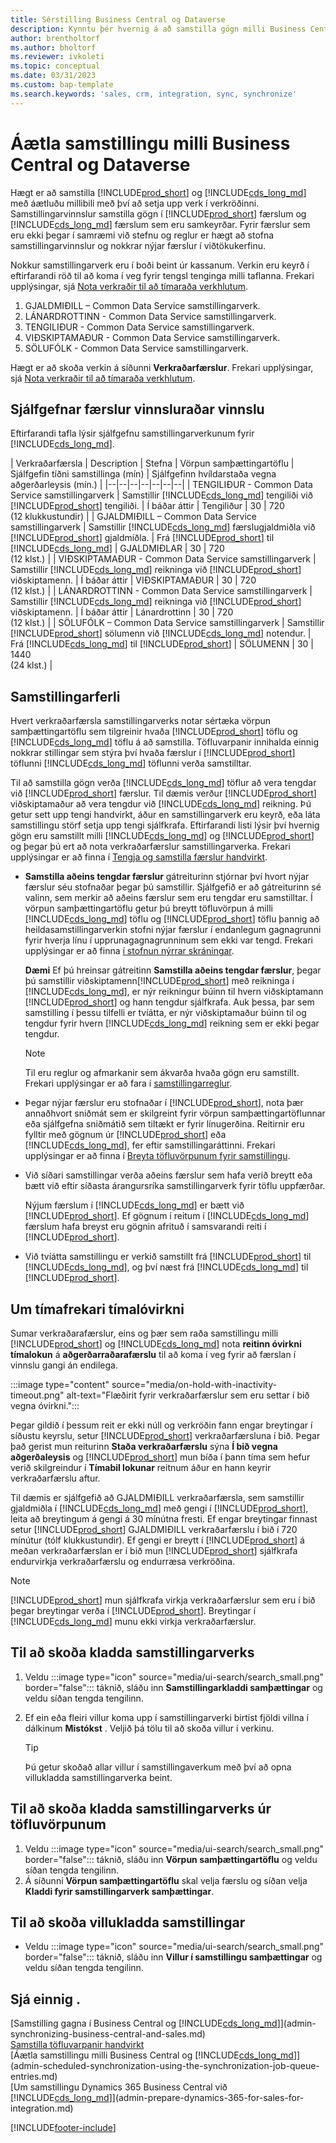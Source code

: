 ```yaml
---
title: Sérstilling Business Central og Dataverse
description: Kynntu þér hvernig á að samstilla gögn milli Business Central og Dataverse.
author: brentholtorf
ms.author: bholtorf
ms.reviewer: ivkoleti
ms.topic: conceptual
ms.date: 03/31/2023
ms.custom: bap-template
ms.search.keywords: 'sales, crm, integration, sync, synchronize'
---
```


# Áætla samstillingu milli Business Central og Dataverse

Hægt er að samstilla [!INCLUDE[prod_short](includes/prod_short.md)] og [!INCLUDE[cds_long_md](includes/cds_long_md.md)] með áætluðu millibili með því að setja upp verk í verkröðinni. Samstillingarvinnslur samstilla gögn í  [!INCLUDE[prod_short](includes/prod_short.md)]  færslum og  [!INCLUDE[cds_long_md](includes/cds_long_md.md)]  færslum sem eru samkeyrðar. Fyrir færslur sem eru ekki þegar í samræmi við stefnu og reglur er hægt að stofna samstillingarvinnslur og nokkrar nýjar færslur í viðtökukerfinu.

Nokkur samstillingarverk eru í boði beint úr kassanum. Verkin eru keyrð í eftirfarandi röð til að koma í veg fyrir tengsl tenginga milli taflanna. Frekari upplýsingar, sjá [Nota verkraðir til að tímaraða verkhlutum](admin-job-queues-schedule-tasks.md).

1. GJALDMIÐILL – Common Data Service samstillingarverk.
2. LÁNARDROTTINN - Common Data Service samstillingarverk.
3. TENGILIÐUR - Common Data Service samstillingarverk.
4. VIÐSKIPTAMAÐUR - Common Data Service samstillingarverk.
5. SÖLUFÓLK - Common Data Service samstillingarverk.

Hægt er að skoða verkin á síðunni **Verkraðarfærslur**. Frekari upplýsingar, sjá [Nota verkraðir til að tímaraða verkhlutum](admin-job-queues-schedule-tasks.md).

## Sjálfgefnar færslur vinnsluraðar vinnslu

Eftirfarandi tafla lýsir sjálfgefnu samstillingarverkunum fyrir [!INCLUDE[cds_long_md](includes/cds_long_md.md)].  

| Verkraðarfærsla | Description | Stefna | Vörpun samþættingartöflu | Sjálfgefin tíðni samstillinga (mín) | Sjálfgefinn hvíldarstaða vegna aðgerðarleysis (mín.) |
|--|--|--|--|--|--|--|
| TENGILIÐUR - Common Data Service samstillingarverk | Samstillir [!INCLUDE[cds_long_md](includes/cds_long_md.md)] tengiliði við [!INCLUDE[prod_short](includes/prod_short.md)] tengiliði. | Í báðar áttir | Tengiliður | 30 | 720 <br>(12 klukkustundir) |
| GJALDMIÐILL – Common Data Service samstillingarverk | Samstillir [!INCLUDE[cds_long_md](includes/cds_long_md.md)] færslugjaldmiðla við [!INCLUDE[prod_short](includes/prod_short.md)] gjaldmiðla. | Frá [!INCLUDE[prod_short](includes/prod_short.md)] til [!INCLUDE[cds_long_md](includes/cds_long_md.md)] | GJALDMIÐLAR | 30 | 720 <br> (12 klst.) |
| VIÐSKIPTAMAÐUR - Common Data Service samstillingarverk | Samstillir [!INCLUDE[cds_long_md](includes/cds_long_md.md)] reikninga við [!INCLUDE[prod_short](includes/prod_short.md)] viðskiptamenn. | Í báðar áttir | VIÐSKIPTAMAÐUR | 30 | 720<br> (12 klst.) |
| LÁNARDROTTINN - Common Data Service samstillingarverk | Samstillir [!INCLUDE[cds_long_md](includes/cds_long_md.md)] reikninga við [!INCLUDE[prod_short](includes/prod_short.md)] viðskiptamenn. | Í báðar áttir | Lánardrottinn | 30 | 720<br> (12 klst.) |
| SÖLUFÓLK – Common Data Service samstillingarverk | Samstillir [!INCLUDE[prod_short](includes/prod_short.md)] sölumenn við [!INCLUDE[cds_long_md](includes/cds_long_md.md)] notendur. | Frá [!INCLUDE[cds_long_md](includes/cds_long_md.md)] til [!INCLUDE[prod_short](includes/prod_short.md)] | SÖLUMENN | 30 | 1440<br> (24 klst.) |

## Samstillingarferli

Hvert verkraðarfærsla samstillingarverks notar sértæka vörpun samþættingartöflu sem tilgreinir hvaða [!INCLUDE[prod_short](includes/prod_short.md)] töflu og [!INCLUDE[cds_long_md](includes/cds_long_md.md)] töflu á að samstilla. Töfluvarpanir innihalda einnig nokkrar stillingar sem stýra því hvaða færslur í [!INCLUDE[prod_short](includes/prod_short.md)] töflunni [!INCLUDE[cds_long_md](includes/cds_long_md.md)] töflunni verða samstilltar.  

Til að samstilla gögn verða [!INCLUDE[cds_long_md](includes/cds_long_md.md)] töflur að vera tengdar við [!INCLUDE[prod_short](includes/prod_short.md)] færslur. Til dæmis verður [!INCLUDE[prod_short](includes/prod_short.md)] viðskiptamaður að vera tengdur við [!INCLUDE[cds_long_md](includes/cds_long_md.md)] reikning. Þú getur sett upp tengi handvirkt, áður en samstillingarverk eru keyrð, eða láta samstillingu störf setja upp tengi sjálfkrafa. Eftirfarandi listi lýsir því hvernig gögn eru samstillt milli [!INCLUDE[cds_long_md](includes/cds_long_md.md)] og [!INCLUDE[prod_short](includes/prod_short.md)] og þegar þú ert að nota verkraðarfærslur samstillingarverka. Frekari upplýsingar er að finna í [Tengja og samstilla færslur handvirkt](admin-how-to-couple-and-synchronize-records-manually.md).

- **Samstilla aðeins tengdar færslur** gátreiturinn stjórnar því hvort nýjar færslur séu stofnaðar þegar þú samstillir. Sjálfgefið er að gátreiturinn sé valinn, sem merkir að aðeins færslur sem eru tengdar eru samstilltar. Í vörpun samþættingartöflu getur þú breytt töfluvörpun á milli [!INCLUDE[cds_long_md](includes/cds_long_md.md)] töflu og [!INCLUDE[prod_short](includes/prod_short.md)] töflu þannig að heildasamstillingarverkin stofni nýjar færslur í endanlegum gagnagrunni fyrir hverja línu í upprunagagnagrunninum sem ekki var tengd. Frekari upplýsingar er að finna  [í stofnun nýrrar skráningar](admin-how-to-modify-table-mappings-for-synchronization.md#create-new-records).

    **Dæmi** Ef þú hreinsar  gátreitinn **Samstilla aðeins tengdar færslur**, þegar þú samstillir viðskiptamenn[!INCLUDE[prod_short](includes/prod_short.md)] með reikninga í [!INCLUDE[cds_long_md](includes/cds_long_md.md)], er nýr reikningur búinn til hvern viðskiptamann [!INCLUDE[prod_short](includes/prod_short.md)] og hann tengdur sjálfkrafa. Auk þessa, þar sem samstilling í þessu tilfelli er tvíátta, er nýr viðskiptamaður búinn til og tengdur fyrir hvern [!INCLUDE[cds_long_md](includes/cds_long_md.md)] reikning sem er ekki þegar tengdur.  

    > [!NOTE]  
    > Til eru reglur og afmarkanir sem ákvarða hvaða gögn eru samstillt. Frekari upplýsingar er að fara í  [samstillingarreglur](admin-synchronizing-business-central-and-sales.md).

- Þegar nýjar færslur eru stofnaðar í [!INCLUDE[prod_short](includes/prod_short.md)], nota þær annaðhvort sniðmát sem er skilgreint fyrir vörpun samþættingartöflunnar eða sjálfgefna sniðmátið sem tiltækt er fyrir línugerðina. Reitirnir eru fylltir með gögnum úr [!INCLUDE[prod_short](includes/prod_short.md)] eða [!INCLUDE[cds_long_md](includes/cds_long_md.md)], fer eftir samstillingaráttinni. Frekari upplýsingar er að finna í [Breyta töfluvörpunum fyrir samstillingu](admin-how-to-modify-table-mappings-for-synchronization.md).  

- Við síðari samstillingar verða aðeins færslur sem hafa verið breytt eða bætt við eftir síðasta árangursríka samstillingarverk fyrir töflu uppfærðar.  

     Nýjum færslum í [!INCLUDE[cds_long_md](includes/cds_long_md.md)] er bætt við [!INCLUDE[prod_short](includes/prod_short.md)]. Ef gögnum í reitum í [!INCLUDE[cds_long_md](includes/cds_long_md.md)] færslum hafa breyst eru gögnin afrituð í samsvarandi reiti í [!INCLUDE[prod_short](includes/prod_short.md)].  

- Við tvíátta samstillingu er verkið samstillt frá [!INCLUDE[prod_short](includes/prod_short.md)] til [!INCLUDE[cds_long_md](includes/cds_long_md.md)], og því næst frá [!INCLUDE[cds_long_md](includes/cds_long_md.md)] til [!INCLUDE[prod_short](includes/prod_short.md)].

## Um tímafrekari tímalóvirkni

Sumar verkraðarafærslur, eins og þær sem raða samstillingu milli  [!INCLUDE[prod_short](includes/prod_short.md)]  og  [!INCLUDE[cds_long_md](includes/cds_long_md.md)] nota  **reitinn óvirkni tímalokun**  á  **aðgerðarraðarafærslu**  til að koma í veg fyrir að færslan í vinnslu gangi án endilega.  

:::image type="content" source="media/on-hold-with-inactivity-timeout.png" alt-text="Flæðirit fyrir verkraðarfærslur sem eru settar í bið vegna óvirkni.":::

Þegar gildið í þessum reit er ekki núll og verkröðin fann engar breytingar í síðustu keyrslu, setur [!INCLUDE[prod_short](includes/prod_short.md)] verkraðarfærsluna í bið. Þegar það gerist mun reiturinn **Staða verkraðarfærslu** sýna **Í bið vegna aðgerðaleysis** og [!INCLUDE[prod_short](includes/prod_short.md)] mun bíða í þann tíma sem hefur verið skilgreindur í **Tímabil lokunar** reitnum áður en hann keyrir verkraðarfærslu aftur.  

Til dæmis er sjálfgefið að GJALDMIÐILL verkraðarfærsla, sem samstillir gjaldmiðla í [!INCLUDE[cds_long_md](includes/cds_long_md.md)] með gengi í [!INCLUDE[prod_short](includes/prod_short.md)], leita að breytingum á gengi á 30 mínútna fresti. Ef engar breytingar finnast setur [!INCLUDE[prod_short](includes/prod_short.md)] GJALDMIÐILL verkraðarfærslu í bið í 720 mínútur (tólf klukkustundir). Ef gengi er breytt í [!INCLUDE[prod_short](includes/prod_short.md)] á meðan verkraðarfærslan er í bið mun [!INCLUDE[prod_short](includes/prod_short.md)] sjálfkrafa endurvirkja verkraðarfærslu og endurræsa verkröðina. 

> [!Note]
> [!INCLUDE[prod_short](includes/prod_short.md)] mun sjálfkrafa virkja verkraðarfærslur sem eru í bið þegar breytingar verða í [!INCLUDE[prod_short](includes/prod_short.md)]. Breytingar í [!INCLUDE[cds_long_md](includes/cds_long_md.md)] munu ekki virkja verkraðarfærslur.

## Til að skoða kladda samstillingarverks

1. Veldu :::image type="icon" source="media/ui-search/search_small.png" border="false"::: táknið, sláðu inn **Samstillingarkladdi samþættingar** og veldu síðan tengda tengilinn.
2. Ef ein eða fleiri villur koma upp í samstillingarverki birtist fjöldi villna í dálkinum **Mistókst** . Veljið þá tölu til að skoða villur í verkinu.  

    > [!TIP]  
    > Þú getur skoðað allar villur í samstillingaverkum með því að opna villukladda samstillingarverka beint.

## Til að skoða kladda samstillingarverks úr töfluvörpunum

1. Veldu :::image type="icon" source="media/ui-search/search_small.png" border="false"::: táknið, sláðu inn **Vörpun samþættingartöflu** og veldu síðan tengda tengilinn.
2. Á síðunni **Vörpun samþættingartöflu** skal velja færslu og síðan velja **Kladdi fyrir samstillingarverk samþættingar**.  

## Til að skoða villukladda samstillingar

- Veldu :::image type="icon" source="media/ui-search/search_small.png" border="false"::: táknið, sláðu inn **Villur í samstillingu samþættingar** og veldu síðan tengda tengilinn.

## Sjá einnig .

[Samstilling gagna í Business Central og [!INCLUDE[cds_long_md](includes/cds_long_md.md)]](admin-synchronizing-business-central-and-sales.md)  
[Samstilla töfluvarpanir handvirkt](admin-manual-synchronization-of-table-mappings.md)  
[Áætla samstillingu milli Business Central og [!INCLUDE[cds_long_md](includes/cds_long_md.md)]](admin-scheduled-synchronization-using-the-synchronization-job-queue-entries.md)  
[Um samstillingu Dynamics 365 Business Central við [!INCLUDE[cds_long_md](includes/cds_long_md.md)]](admin-prepare-dynamics-365-for-sales-for-integration.md)  


[!INCLUDE[footer-include](includes/footer-banner.md)]
